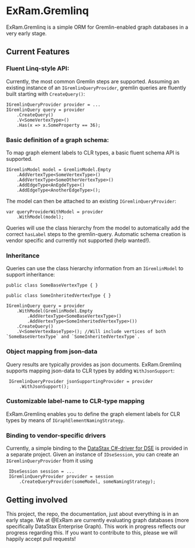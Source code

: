 # ExRam.Gremlinq
ExRam.Gremlinq is a simple ORM for Gremlin-enabled graph databases in a very early stage.

## Current Features

### Fluent Linq-style API:
Currently, the most common Gremlin steps are supported. Assuming an existing instance of an `IGremlinQueryProvider`, gremlin queries are fluently built starting with `CreateQuery()`:
    
    IGremlinQueryProvider provider = ...
    IGremlinQuery query = provider
        .CreateQuery()
        .V<SomeVertexType>()
        .Has(x => x.SomeProperty == 36);
     
### Basic definition of a graph schema:
To map graph element labels to CLR types, a basic fluent schema API is supported.

    IGremlinModel model = GremlinModel.Empty
        .AddVertexType<SomeVertexType>()
        .AddVertexType<SomeOtherVertexType>()
        .AddEdgeType<AnEgdeType>()
        .AddEdgeType<AnotherEdgeType>();

The model can then be attached to an existing `IGremlinQueryProvider`:

    var queryProviderWithModel = provider
        .WithModel(model);

Queries will use the class hierarchy from the model to automatically add the correct `hasLabel` steps to the gremlin-query. Automatic schema creation is vendor specific and currently not supported (help wanted!).
        
### Inheritance
Queries can use the class hierarchy information from an `IGremlinModel` to support inheritance:

    public class SomeBaseVertexType { }
    
    public class SomeInheritedVertexType { }
    
    IGremlinQuery query = provider
        .WithModel(GremlinModel.Empty
            .AddVertexType<SomeBaseVertexType>()
            .AddVertexType<SomeInheritedVertexType>())
        .CreateQuery()
        .V<SomeVertexBaseType>(); //Will include vertices of both `SomeBaseVertexType` and `SomeInheritedVertexType`.
 
 ### Object mapping from json-data
 Query results are typically provides as json documents. ExRam.Gremlinq supports mapping json-data to CLR types by adding `WithJsonSupport`:
 
     IGremlinQueryProvider jsonSupportingProvider = provider
         .WithJsonSupport();
      
      
 ### Customizable label-name to CLR-type mapping
 ExRam.Gremlinq enables you to define the graph element labels for CLR types by means of `IGraphElementNamingStrategy`.
 
 ### Binding to vendor-specific drivers
 Currently, a simple binding to the [DataStax C#-driver for DSE](https://github.com/datastax/csharp-driver-dse) is provided in a separate project. Given an instance of `IDseSession`, you can create an `IGremlinQueryProvider` from it using
 
     IDseSession session = ...
     IGremlinQueryProvider provider = session
         .CreateQueryProvider(someModel, someNamingStrategy);
         
 ## Getting involved
 This project, the repo, the documentation, just about everything is in an early stage. We at @ExRam are currently evaluating graph databases (more specifically DataStax Enterprise Graph). This work in progress reflects our progress regarding this. If you want to contribute to this, please we will happily accept pull requests!
